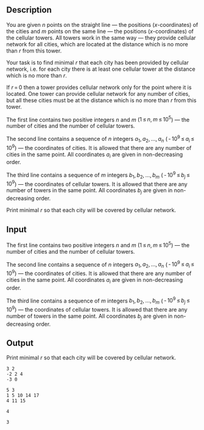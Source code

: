 ## Description

<div><p>You are given <span class="tex-span"><i>n</i></span> points on the straight line — the positions (<span class="tex-span"><i>x</i></span>-coordinates) of the cities and <span class="tex-span"><i>m</i></span> points on the same line — the positions (<span class="tex-span"><i>x</i></span>-coordinates) of the cellular towers. All towers work in the same way — they provide cellular network for all cities, which are located at the distance which is no more than <span class="tex-span"><i>r</i></span> from this tower.</p><p>Your task is to find minimal <span class="tex-span"><i>r</i></span> that each city has been provided by cellular network, i.e. for each city there is at least one cellular tower at the distance which is no more than <span class="tex-span"><i>r</i></span>.</p><p>If <span class="tex-span"><i>r</i> = 0</span> then a tower provides cellular network only for the point where it is located. One tower can provide cellular network for any number of cities, but all these cities must be at the distance which is no more than <span class="tex-span"><i>r</i></span> from this tower.</p></div><div class="input-specification"><p>The first line contains two positive integers <span class="tex-span"><i>n</i></span> and <span class="tex-span"><i>m</i></span> (<span class="tex-span">1 ≤ <i>n</i>, <i>m</i> ≤ 10<sup class="upper-index">5</sup></span>) — the number of cities and the number of cellular towers.</p><p>The second line contains a sequence of <span class="tex-span"><i>n</i></span> integers <span class="tex-span"><i>a</i><sub class="lower-index">1</sub>, <i>a</i><sub class="lower-index">2</sub>, ..., <i>a</i><sub class="lower-index"><i>n</i></sub></span> (<span class="tex-span"> - 10<sup class="upper-index">9</sup> ≤ <i>a</i><sub class="lower-index"><i>i</i></sub> ≤ 10<sup class="upper-index">9</sup></span>) — the coordinates of cities. It is allowed that there are any number of cities in the same point. All coordinates <span class="tex-span"><i>a</i><sub class="lower-index"><i>i</i></sub></span> are given in non-decreasing order.</p><p>The third line contains a sequence of <span class="tex-span"><i>m</i></span> integers <span class="tex-span"><i>b</i><sub class="lower-index">1</sub>, <i>b</i><sub class="lower-index">2</sub>, ..., <i>b</i><sub class="lower-index"><i>m</i></sub></span> (<span class="tex-span"> - 10<sup class="upper-index">9</sup> ≤ <i>b</i><sub class="lower-index"><i>j</i></sub> ≤ 10<sup class="upper-index">9</sup></span>) — the coordinates of cellular towers. It is allowed that there are any number of towers in the same point. All coordinates <span class="tex-span"><i>b</i><sub class="lower-index"><i>j</i></sub></span> are given in non-decreasing order.</p></div><div class="output-specification"><p>Print minimal <span class="tex-span"><i>r</i></span> so that each city will be covered by cellular network.</p></div>

## Input

<p>The first line contains two positive integers <span class="tex-span"><i>n</i></span> and <span class="tex-span"><i>m</i></span> (<span class="tex-span">1 ≤ <i>n</i>, <i>m</i> ≤ 10<sup class="upper-index">5</sup></span>) — the number of cities and the number of cellular towers.</p><p>The second line contains a sequence of <span class="tex-span"><i>n</i></span> integers <span class="tex-span"><i>a</i><sub class="lower-index">1</sub>, <i>a</i><sub class="lower-index">2</sub>, ..., <i>a</i><sub class="lower-index"><i>n</i></sub></span> (<span class="tex-span"> - 10<sup class="upper-index">9</sup> ≤ <i>a</i><sub class="lower-index"><i>i</i></sub> ≤ 10<sup class="upper-index">9</sup></span>) — the coordinates of cities. It is allowed that there are any number of cities in the same point. All coordinates <span class="tex-span"><i>a</i><sub class="lower-index"><i>i</i></sub></span> are given in non-decreasing order.</p><p>The third line contains a sequence of <span class="tex-span"><i>m</i></span> integers <span class="tex-span"><i>b</i><sub class="lower-index">1</sub>, <i>b</i><sub class="lower-index">2</sub>, ..., <i>b</i><sub class="lower-index"><i>m</i></sub></span> (<span class="tex-span"> - 10<sup class="upper-index">9</sup> ≤ <i>b</i><sub class="lower-index"><i>j</i></sub> ≤ 10<sup class="upper-index">9</sup></span>) — the coordinates of cellular towers. It is allowed that there are any number of towers in the same point. All coordinates <span class="tex-span"><i>b</i><sub class="lower-index"><i>j</i></sub></span> are given in non-decreasing order.</p>

## Output

<p>Print minimal <span class="tex-span"><i>r</i></span> so that each city will be covered by cellular network.</p>





```input1
3 2
-2 2 4
-3 0

```




```input2
5 3
1 5 10 14 17
4 11 15

```




```output1
4

```




```output2
3

```


